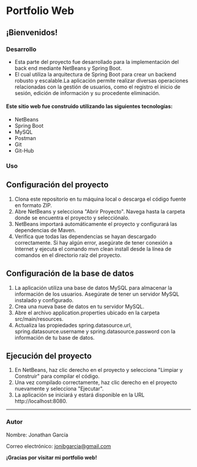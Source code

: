 # Portfolio Web

## ¡Bienvenidos! 

### Desarrollo

- Esta parte del proyecto fue desarrollado para la implementación del back end mediante NetBeans y Spring Boot. 
- El cual utiliza la arquitectura de Spring Boot para crear un backend robusto y escalable.La aplicación permite realizar diversas operaciones relacionadas con la gestión de usuarios, como el registro el inicio de sesión, edición de información y su procedente eliminación.

#### Este sitio web fue construido utilizando las siguientes tecnologías:

- NetBeans
- Spring Boot
- MySQL
- Postman
- Git 
- Git-Hub

### Uso

## Configuración del proyecto
1. Clona este repositorio en tu máquina local o descarga el código fuente en formato ZIP.
2. Abre NetBeans y selecciona "Abrir Proyecto". Navega hasta la carpeta donde se encuentra el proyecto y selecciónalo.
3. NetBeans importará automáticamente el proyecto y configurará las dependencias de Maven.
4. Verifica que todas las dependencias se hayan descargado correctamente. Si hay algún error, asegúrate de tener conexión a Internet y ejecuta el comando mvn clean install desde la línea de comandos en el directorio raíz del proyecto.

## Configuración de la base de datos
1. La aplicación utiliza una base de datos MySQL para almacenar la información de los usuarios. Asegúrate de tener un servidor MySQL instalado y configurado.
2. Crea una nueva base de datos en tu servidor MySQL.
3. Abre el archivo application.properties ubicado en la carpeta src/main/resources.
4. Actualiza las propiedades spring.datasource.url, spring.datasource.username y spring.datasource.password con la información de tu base de datos.

## Ejecución del proyecto
1. En NetBeans, haz clic derecho en el proyecto y selecciona "Limpiar y Construir" para compilar el código.
2. Una vez compilado correctamente, haz clic derecho en el proyecto nuevamente y selecciona "Ejecutar".
3. La aplicación se iniciará y estará disponible en la URL http://localhost:8080.

------------

### Autor
Nombre: Jonathan García

Correo electrónico: jonibgarcia@gmail.com

**¡Gracias por visitar mi portfolio web!**